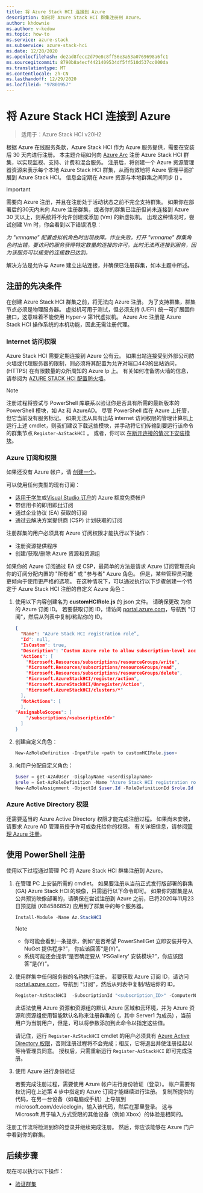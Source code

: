 ```yaml
---
title: 将 Azure Stack HCI 连接到 Azure
description: 如何将 Azure Stack HCI 群集注册到 Azure。
author: khdownie
ms.author: v-kedow
ms.topic: how-to
ms.service: azure-stack
ms.subservice: azure-stack-hci
ms.date: 12/28/2020
ms.openlocfilehash: de2ad8fecc2d79e8c8ff56e3a53a0769698a6fc1
ms.sourcegitcommit: 8790b8a4ecf4421409534df5ff510d537cc000da
ms.translationtype: MT
ms.contentlocale: zh-CN
ms.lasthandoff: 12/29/2020
ms.locfileid: "97801957"
---
```

# <a name="connect-azure-stack-hci-to-azure"></a>将 Azure Stack HCI 连接到 Azure

> 适用于：Azure Stack HCI v20H2

根据 Azure 在线服务条款，Azure Stack HCI 作为 Azure 服务提供，需要在安装后 30 天内进行注册。 本主题介绍如何向 [Azure Arc](https://azure.microsoft.com/services/azure-arc/) 注册 Azure Stack HCI 群集，以实现监视、支持、计费和混合服务。 注册后，将创建一个 Azure 资源管理器资源来表示每个本地 Azure Stack HCI 群集，从而有效地将 Azure 管理平面扩展到 Azure Stack HCI。 信息会定期在 Azure 资源与本地群集之间同步 () 。

   > [!IMPORTANT]
   > 需要向 Azure 注册，并且在注册处于活动状态之前不完全支持群集。 如果你在部署后的30天内未向 Azure 注册群集，或者你的群集已注册但尚未连接到 Azure 30 天以上，则系统将不允许创建或添加 (Vm) 的新虚拟机。 出现这种情况时，尝试创建 Vm 时，你会看到以下错误消息：
   >
   > *为 "vmname" 配置虚拟机角色时出现故障。作业失败。打开 "vmname" 群集角色时出错。要访问的服务获得特定数量的连接的许可。此时无法再连接到服务，因为该服务可以接受的连接数已达到。*
   >
   > 解决方法是允许与 Azure 建立出站连接，并确保已注册群集，如本主题中所述。

## <a name="prerequisites-for-registration"></a>注册的先决条件

在创建 Azure Stack HCI 群集之前，将无法向 Azure 注册。 为了支持群集，群集节点必须是物理服务器。 虚拟机可用于测试，但必须支持 (UEFI) 统一可扩展固件接口，这意味着不能使用 Hyper-v 第1代虚拟机。 Azure Arc 注册是 Azure Stack HCI 操作系统的本机功能，因此无需注册代理。

### <a name="internet-access"></a>Internet 访问权限

Azure Stack HCI 需要定期连接到 Azure 公有云。 如果出站连接受到外部公司防火墙或代理服务器的限制，则必须将其配置为允许对端口443的出站访问， (HTTPS) 在有限数量的众所周知的 Azure Ip 上。 有关如何准备防火墙的信息，请参阅为 [AZURE STACK HCI 配置防火墙](../concepts/configure-firewalls.md)。

   > [!NOTE]
   > 注册过程将尝试与 PowerShell 库联系以验证你是否具有所需的最新版本的 PowerShell 模块，如 Az 和 AzureAD。 尽管 PowerShell 库在 Azure 上托管，但它当前没有服务标记。 如果无法从具有出站 internet 访问权限的管理计算机上运行上述 cmdlet，则我们建议下载这些模块，并手动将它们传输到要运行该命令的群集节点 `Register-AzStackHCI` 。 或者，你可以 [在断开连接的情况下安装模块](/powershell/scripting/gallery/how-to/working-with-local-psrepositories?view=powershell-7.1#installing-powershellget-on-a-disconnected-system)。

### <a name="azure-subscription-and-permissions"></a>Azure 订阅和权限

如果还没有 Azure 帐户，请 [创建一个](https://azure.microsoft.com/)。

可以使用任何类型的现有订阅：
- [适用于学生](https://azure.microsoft.com/free/students/)或[Visual Studio 订户](https://azure.microsoft.com/pricing/member-offers/credit-for-visual-studio-subscribers/)的 Azure 额度免费帐户
- 带信用卡的即用即[付](https://azure.microsoft.com/pricing/purchase-options/pay-as-you-go/)订阅
- 通过企业协议 (EA) 获取的订阅
- 通过云解决方案提供商 (CSP) 计划获取的订阅

注册群集的用户必须具有 Azure 订阅权限才能执行以下操作：

- 注册资源提供程序
- 创建/获取/删除 Azure 资源和资源组

如果你的 Azure 订阅通过 EA 或 CSP，最简单的方法是请求 Azure 订阅管理员向你的订阅分配内置的 "所有者" 或 "参与者" Azure 角色。 但是，某些管理员可能更倾向于使用更严格的选项。 在这种情况下，可以通过执行以下步骤创建一个特定于 Azure Stack HCI 注册的自定义 Azure 角色：

1. 使用以下内容创建名为 **customHCIRole.js** 的 json 文件。 请确保更改 <subscriptionID> 为你的 Azure 订阅 ID。 若要获取订阅 ID，请访问 [portal.azure.com](https://portal.azure.com)，导航到 "订阅"，然后从列表中复制/粘贴你的 ID。

   ```json
   {
     "Name": "Azure Stack HCI registration role”,
     "Id": null,
     "IsCustom": true,
     "Description": "Custom Azure role to allow subscription-level access to register Azure Stack HCI",
     "Actions": [
       "Microsoft.Resources/subscriptions/resourceGroups/write",
       "Microsoft.Resources/subscriptions/resourceGroups/read",
       "Microsoft.Resources/subscriptions/resourceGroups/delete",
       "Microsoft.AzureStackHCI/register/action",
       "Microsoft.AzureStackHCI/Unregister/Action",
       "Microsoft.AzureStackHCI/clusters/*"
     ],
     "NotActions": [
     ],
   "AssignableScopes": [
       "/subscriptions/<subscriptionId>"
     ]
   }
   ```

2. 创建自定义角色：

   ```powershell
   New-AzRoleDefinition -InputFile <path to customHCIRole.json>
   ```

3. 向用户分配自定义角色：

   ```powershell
   $user = get-AzAdUser -DisplayName <userdisplayname>
   $role = Get-AzRoleDefinition -Name "Azure Stack HCI registration role"
   New-AzRoleAssignment -ObjectId $user.Id -RoleDefinitionId $role.Id -Scope /subscriptions/<subscriptionid>
   ```

### <a name="azure-active-directory-permissions"></a>Azure Active Directory 权限

还需要适当的 Azure Active Directory 权限才能完成注册过程。 如果尚未安装，请要求 Azure AD 管理员授予许可或委托给你的权限。 有关详细信息，请参阅[管理 Azure 注册](../manage/manage-azure-registration.md#azure-active-directory-app-permissions)。

## <a name="register-using-powershell"></a>使用 PowerShell 注册

使用以下过程通过管理 PC 将 Azure Stack HCI 群集注册到 Azure。

1. 在管理 PC 上安装所需的 cmdlet。 如果要注册从当前正式发行版部署的群集 (GA) Azure Stack HCI 的映像，只需运行以下命令即可。 如果你的群集是从公共预览映像部署的，请确保在尝试注册到 Azure 之前，已将2020年11月23日预览版 (KB4586852) 应用到了群集中的每个服务器。

   ```PowerShell
   Install-Module -Name Az.StackHCI
   ```

   > [!NOTE]
   > - 你可能会看到一条提示，例如“是否希望 PowerShellGet 立即安装并导入 NuGet 提供程序?”， 你应该回答“是(Y)”。
   > - 系统可能还会提示“是否确定要从 'PSGallery' 安装模块?”，你应该回答“是(Y)”。

2. 使用群集中任何服务器的名称执行注册。 若要获取 Azure 订阅 ID，请访问 [portal.azure.com](https://portal.azure.com)，导航到 "订阅"，然后从列表中复制/粘贴你的 ID。

   ```PowerShell
   Register-AzStackHCI  -SubscriptionId "<subscription_ID>" -ComputerName Server1 [–Credential] [-ResourceName] [-ResourceGroupName] [-Region]
   ```

   此语法使用 Azure 资源和资源组的默认 Azure 区域和云环境，并为 Azure 资源和资源组使用智能默认名称来注册群集的 (，其中 Server1 为成员) ，当前用户为当前用户，但是，可以将参数添加到此命令以指定这些值。

   请记住，运行 `Register-AzStackHCI` cmdlet 的用户必须具有 [Azure Active Directory 权限](../manage/manage-azure-registration.md#azure-active-directory-app-permissions)，否则注册过程将不会完成；相反，它将退出并使注册挂起以等待管理员同意。 授权后，只需重新运行 `Register-AzStackHCI` 即可完成注册。

3. 使用 Azure 进行身份验证

   若要完成注册过程，需要使用 Azure 帐户进行身份验证（登录）。 帐户需要有权访问在上述第 4 步中指定的 Azure 订阅才能继续进行注册。 复制所提供的代码，在另一台设备（如电脑或手机）上导航到 microsoft.com/devicelogin，输入该代码，然后在那里登录。 这与 Microsoft 用于输入方式受限的其他设备（例如 Xbox）的体验是相同的。

注册工作流将检测到你的登录并继续完成注册。 然后，你应该能够在 Azure 门户中看到你的群集。

## <a name="next-steps"></a>后续步骤

现在可以执行以下操作：

- [验证群集](validate.md)

